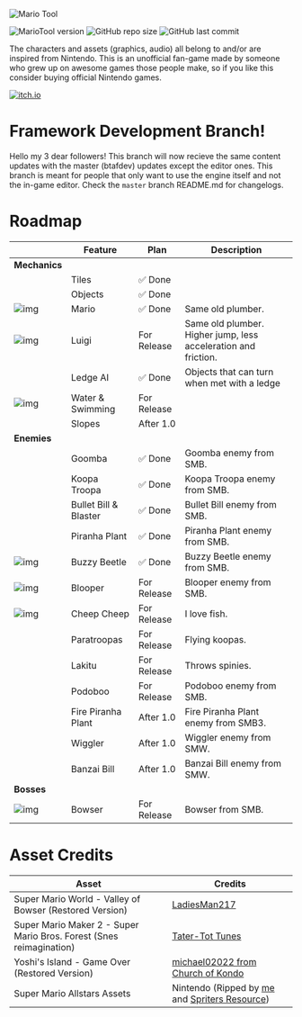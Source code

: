 ![Mario Tool](https://i.imgur.com/uQdEY8F.png)

![MarioTool version](https://img.shields.io/badge/version-0.54.0-blue?style=for-the-badge)
![GitHub repo size](https://img.shields.io/github/repo-size/spigbop/MarioTool?style=for-the-badge)
![GitHub last commit](https://img.shields.io/github/last-commit/spigbop/MarioTool?style=for-the-badge)

The characters and assets (graphics, audio) all belong to and/or are inspired from Nintendo. This is an unofficial fan-game made by someone who grew up on awesome games those people make, so if you like this consider buying official Nintendo games.

[![itch.io](https://img.shields.io/badge/itch.io-%23FF0B34.svg?logo=Itch.io&logoColor=white&style=for-the-badge)](https://xpoxy.itch.io/mariotool)

# Framework Development Branch!
Hello my 3 dear followers! This branch will now recieve the same content updates with the master (btafdev) updates except the editor ones. This branch is meant for people that only want to use the engine itself and not the in-game editor.
Check the `master` branch README.md for changelogs.


# Roadmap

| |Feature|Plan|Description|
|-|-|-|-|
|**Mechanics**| | | |
||Tiles|✅ Done||
||Objects|✅ Done||
|![img](https://i.imgur.com/qjX1MtK.gif)|Mario|✅ Done|Same old plumber.|
|![img](https://i.imgur.com/R5GySVD.gif)|Luigi|For Release|Same old plumber. Higher jump, less acceleration and friction.|
||Ledge AI|✅ Done|Objects that can turn when met with a ledge|
|![img](https://i.imgur.com/v2XARhq.gif)|Water & Swimming|For Release| |
||Slopes|After 1.0||
|**Enemies**| | | |
||Goomba|✅ Done|Goomba enemy from SMB.|
||Koopa Troopa|✅ Done|Koopa Troopa enemy from SMB.|
||Bullet Bill & Blaster|✅ Done|Bullet Bill enemy from SMB.|
||Piranha Plant|✅ Done|Piranha Plant enemy from SMB.|
|![img](https://i.imgur.com/hd4pyzr.gif)|Buzzy Beetle|✅ Done|Buzzy Beetle enemy from SMB.|
|![img](https://i.imgur.com/36Ln0Dz.gif)|Blooper|For Release|Blooper enemy from SMB.|
|![img](https://i.imgur.com/iX7FJpr.gif)|Cheep Cheep|For Release|I love fish.|
||Paratroopas|For Release|Flying koopas.|
||Lakitu|For Release|Throws spinies.|
||Podoboo|For Release|Podoboo enemy from SMB.|
||Fire Piranha Plant|After 1.0|Fire Piranha Plant enemy from SMB3.|
||Wiggler|After 1.0|Wiggler enemy from SMW.|
||Banzai Bill|After 1.0|Banzai Bill enemy from SMW.|
|**Bosses**| | | |
|![img](https://i.imgur.com/HnjSbn5.gif)|Bowser|For Release|Bowser from SMB.|

# Asset Credits

|Asset|Credits|
|-|-|
|Super Mario World - Valley of Bowser (Restored Version)|[LadiesMan217](https://www.youtube.com/@LadiesMan217)|
|Super Mario Maker 2 - Super Mario Bros. Forest (Snes reimagination)|[Tater-Tot Tunes](https://youtu.be/LWWHX6QPfeA)|
|Yoshi's Island - Game Over (Restored Version)|[michael02022 from Church of Kondo](https://youtu.be/fd936VoGtNo)|
|Super Mario Allstars Assets|Nintendo (Ripped by [me](https://github.com/spigbop) and [Spriters Resource](https://www.spriters-resource.com/snes/smassmb1/))|
